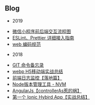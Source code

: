 ## Blog
- 2019

* [微信小程序前后端交互流程图](https://github.com/liveKang/Blog/issues/11)
* [ESLint、Prettier 详细接入指南](https://github.com/Rain1368189893/Blog/issues/10)
* [web 编码规范](https://github.com/Rain1368189893/Blog/issues/9)

- 2018

* [GIT 命令备忘录](https://github.com/Rain1368189893/Blog/issues/8)
* [webp H5移动端实战总结](https://github.com/Rain1368189893/Blog/issues/7)
* [前端日志监控【落地篇】](https://github.com/Rain1368189893/Blog/issues/6)
* [Node版本管理工具 - NVM](https://github.com/Rain1368189893/Blog/issues/4)
* [AngularJs【controllerAs惹的祸】](https://github.com/Rain1368189893/Blog/issues/2)
* [第一个 Ionic Hybird App【实战总结】](https://github.com/Rain1368189893/jphd)










